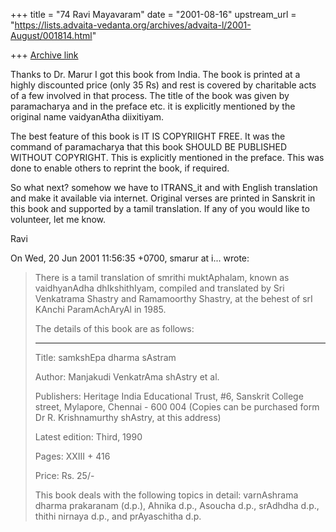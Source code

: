 +++
title = "74 Ravi Mayavaram"
date = "2001-08-16"
upstream_url = "https://lists.advaita-vedanta.org/archives/advaita-l/2001-August/001814.html"

+++
[Archive link](https://lists.advaita-vedanta.org/archives/advaita-l/2001-August/001814.html)

Thanks to Dr. Marur I got this book from India. The book is printed at a
highly discounted price (only 35 Rs) and rest is covered by charitable acts
of a few involved in that process.   The title of the book was given by
paramacharya and in the preface etc. it is explicitly mentioned by the
original name vaidyanAtha diixitiyam.

The best feature of this book is  IT IS COPYRIIGHT FREE. It was the command
of paramacharya that this book SHOULD BE PUBLISHED WITHOUT COPYRIGHT. This
is explicitly mentioned in the preface. This was done to enable others to
reprint the book, if required.

So what next? somehow we have to ITRANS_it and with English translation and
make it available via internet. Original verses are printed in Sanskrit in
this book and supported by a tamil translation. If any of you would like to
volunteer, let me know.


Ravi


On Wed, 20 Jun 2001 11:56:35 +0700, smarur at i... wrote:

>
>There is a tamil translation of smrithi muktAphalam, known
>as vaidhyanAdha dhIkshithIyam, compiled and translated by
>Sri Venkatrama Shastry and Ramamoorthy Shastry, at the behest
>of srI KAnchi ParamAchAryAl in 1985.
>
>The details of this book are as follows:
>
>----------------------------------------------------
>Title: samkshEpa dharma sAstram
>
>Author: Manjakudi VenkatrAma shAstry et al.
>
>Publishers: Heritage India Educational Trust,
> #6, Sanskrit College street,
> Mylapore, Chennai - 600 004
> (Copies can be purchased form
> Dr R. Krishnamurthy shAstry,
> at this address)
>
>Latest edition: Third, 1990
>
>Pages: XXIII + 416
>
>Price: Rs. 25/-
>
>This book deals with the following topics in detail:
>varnAshrama dharma prakaranam (d.p.), Ahnika d.p.,
>Asoucha d.p., srAdhdha d.p., thithi nirnaya d.p.,
>and prAyaschitha d.p.
>

